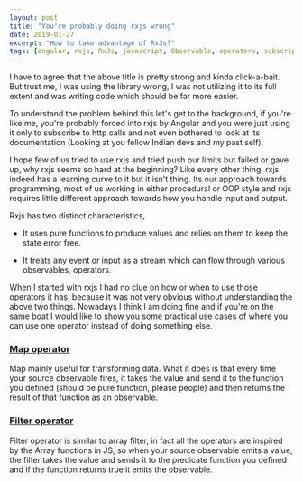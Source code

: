 ```yaml
---
layout: post
title: "You're probably doing rxjs wrong"
date: 2019-01-27
excerpt: "How to take advantage of RxJs?"
tags: [angular, rxjs, RxJs, javascript, Observable, operators, subscription, streams]
---
```

I have to agree that the above title is pretty strong and kinda click-a-bait. But trust me, I was using the library wrong, I was not utilizing it to its full extent and was writing code which should be far more easier.

To understand the problem behind this let's get to the background, if you're like me, you're probably forced into rxjs by Angular and you were just using it only to subscribe to http calls and not even bothered to look at its documentation (Looking at you fellow Indian devs and my past self).

I hope few of us tried to use rxjs and tried push our limits but failed or gave up, why rxjs seems so hard at the beginning? Like every other thing, rxjs indeed has a learning curve to it but it isn't thing. Its our approach towards programming, most of us working in either procedural or OOP style and rxjs requires little different approach towards how you handle input and output.

 Rxjs has two distinct characteristics,
 
 - It uses pure functions to produce values and relies on them to keep the state error free.
 
 - It treats any event or input as a stream which can flow through various observables, operators.
 
 When I started with rxjs I had no clue on how or when to use those operators it has, because it was not very obvious without understanding the above two things. Nowadays I think I am doing fine and if you're on the same boat I would like to show you some practical use cases of where you can use one operator instead of doing something else.
 
 ### <a target="_blank" href="https://rxjs-dev.firebaseapp.com/api/operators/map">Map operator </a>
 
 Map mainly useful for transforming data. What it does is that every time your source observable fires, it takes the value and send it to the function you defined (should be pure function, please people) and then returns the result of that function as an observable.
 
 ### <a target="_blank" href="https://rxjs-dev.firebaseapp.com/api/operators/filter">Filter operator </a>
 Filter operator is similar to array filter, in fact all the operators are inspired by the Array functions in JS, so when your source observable emits a value, the filter takes the value and sends it to the predicate function you defined and if the function returns true it emits the observable.